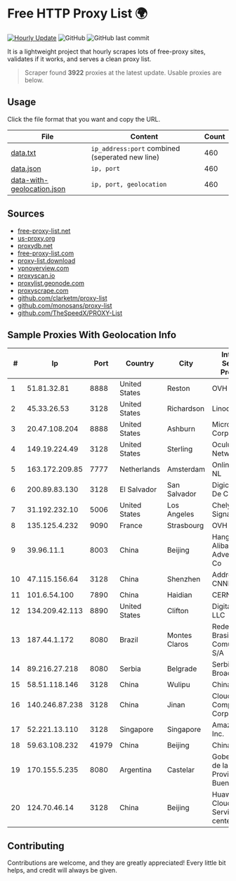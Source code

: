 
# Free HTTP Proxy List 🌍

[![Hourly Update](https://github.com/mertguvencli/http-proxy-list/actions/workflows/main.yml/badge.svg?branch=main)](https://github.com/mertguvencli/http-proxy-list/actions/workflows/main.yml)
![GitHub](https://img.shields.io/github/license/mertguvencli/http-proxy-list)
![GitHub last commit](https://img.shields.io/github/last-commit/mertguvencli/http-proxy-list)

It is a lightweight project that hourly scrapes lots of free-proxy sites, validates if it works, and serves a clean proxy list.


> Scraper found **3922** proxies at the latest update. Usable proxies are below.

## Usage

Click the file format that you want and copy the URL.


|File|Content|Count|
|----|-------|-----|
|[data.txt](https://raw.githubusercontent.com/mertguvencli/http-proxy-list/main/proxy-list/data.txt)|`ip_address:port` combined (seperated new line)|460|
|[data.json](https://raw.githubusercontent.com/mertguvencli/http-proxy-list/main/proxy-list/data.json)|`ip, port`|460|
|[data-with-geolocation.json](https://raw.githubusercontent.com/mertguvencli/http-proxy-list/main/proxy-list/data-with-geolocation.json)|`ip, port, geolocation`|460|

## Sources

* [free-proxy-list.net](https://free-proxy-list.net)
* [us-proxy.org](https://www.us-proxy.org)
* [proxydb.net](http://proxydb.net)
* [free-proxy-list.com](https://free-proxy-list.com/?page=&port=&type%5B%5D=http&type%5B%5D=https&up_time=0&search=Search)
* [proxy-list.download](https://www.proxy-list.download/HTTP)
* [vpnoverview.com](https://vpnoverview.com/privacy/anonymous-browsing/free-proxy-servers)
* [proxyscan.io](https://www.proxyscan.io)
* [proxylist.geonode.com](https://proxylist.geonode.com/api/proxy-list?limit=300&page=1&sort_by=lastChecked&sort_type=desc&protocols=http,https)
* [proxyscrape.com](https://api.proxyscrape.com/v2/?request=displayproxies&protocol=http&timeout=10000&country=all&ssl=all&anonymity=all)
* [github.com/clarketm/proxy-list](https://raw.githubusercontent.com/clarketm/proxy-list/master/proxy-list-raw.txt)
* [github.com/monosans/proxy-list](https://raw.githubusercontent.com/monosans/proxy-list/main/proxies/http.txt)
* [github.com/TheSpeedX/PROXY-List](https://raw.githubusercontent.com/TheSpeedX/PROXY-List/master/http.txt)


## Sample Proxies With Geolocation Info

|#|Ip|Port|Country|City|Internet Service Provider|
|-|--|----|-------|----|-------------------------|
|1|51.81.32.81|8888|United States|Reston|OVH SAS|
|2|45.33.26.53|3128|United States|Richardson|Linode, LLC|
|3|20.47.108.204|8888|United States|Ashburn|Microsoft Corporation|
|4|149.19.224.49|3128|United States|Sterling|Oculus Networks Inc|
|5|163.172.209.85|7777|Netherlands|Amsterdam|Online SAS NL|
|6|200.89.83.130|3128|El Salvador|San Salvador|Digicel S.a. De C.V.|
|7|31.192.232.10|5006|United States|Los Angeles|Chelyabinsk-Signal LLC|
|8|135.125.4.232|9090|France|Strasbourg|OVH SAS|
|9|39.96.11.1|8003|China|Beijing|Hangzhou Alibaba Advertising Co|
|10|47.115.156.64|3128|China|Shenzhen|Addresses CNNIC|
|11|101.6.54.100|7890|China|Haidian|CERNET|
|12|134.209.42.113|8890|United States|Clifton|DigitalOcean, LLC|
|13|187.44.1.172|8080|Brazil|Montes Claros|Rede Brasileira de Comunicacao S/A|
|14|89.216.27.218|8080|Serbia|Belgrade|Serbia Broadband|
|15|58.51.118.146|3128|China|Wulipu|Chinanet|
|16|140.246.87.238|3128|China|Jinan|Cloud Computing Corporation|
|17|52.221.13.110|3128|Singapore|Singapore|Amazon.com, Inc.|
|18|59.63.108.232|41979|China|Beijing|Chinanet|
|19|170.155.5.235|8080|Argentina|Castelar|Gobernacion de la Provincia de Buenos Aires|
|20|124.70.46.14|3128|China|Beijing|Huawei Cloud Service data center|



## Contributing

Contributions are welcome, and they are greatly appreciated! Every
little bit helps, and credit will always be given.

